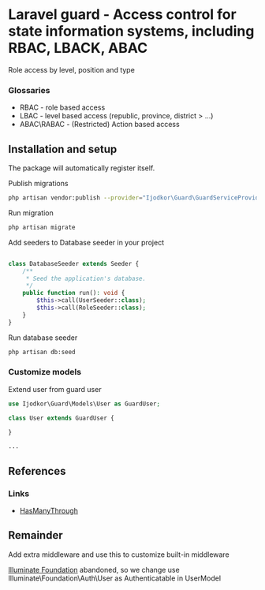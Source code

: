 # Laravel guard - Access control for state information systems, including RBAC, LBACK, ABAC

Role access by level, position and type

### Glossaries

- RBAC - role based access
- LBAC - level based access (republic, province, district > ...)
- ABAC\RABAC - (Restricted) Action based access

## Installation and setup

The package will automatically register itself.

Publish migrations
```bash
php artisan vendor:publish --provider="Ijodkor\Guard\GuardServiceProvider" --tag="guard-migrations"
```

Run migration

```bash
php artisan migrate
```

Add seeders to Database seeder in your project

```php

class DatabaseSeeder extends Seeder {
    /**
     * Seed the application's database.
     */
    public function run(): void {
        $this->call(UserSeeder::class);
        $this->call(RoleSeeder::class);
    }
}
```

Run database seeder

```bash
php artisan db:seed
```

### Customize models

Extend user from guard user

```php
use Ijodkor\Guard\Models\User as GuardUser;

class User extends GuardUser {

}

...
```

## References

### Links

- [HasManyThrough](https://dev.to/mahmudulhsn/laravel-has-many-through-relationship-explained-with-example-22p4)

## Remainder

Add extra middleware and use this to customize built-in middleware

[Illuminate Foundation](https://packagist.org/packages/illuminate/foundation) abandoned, so we change use
Illuminate\Foundation\Auth\User as Authenticatable in UserModel 